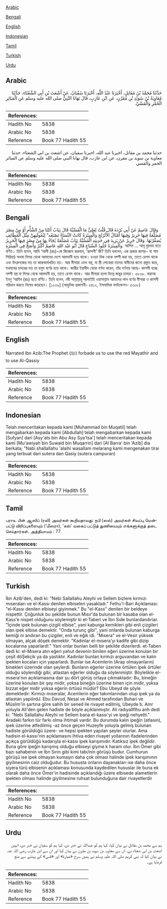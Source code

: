 [Arabic](#arabic)

[Bengali](#bengali)

[English](#english)

[Indonesian](#indonesian)

[Tamil](#tamil)

[Turkish](#turkish)

[Urdu](#urdu)

## Arabic


<div dir="rtl" lang="ar" style={{fontSize:'larger',backgroundColor:'#f8f9fa',padding:20}}>
حَدَّثَنَا مُحَمَّدُ بْنُ مُقَاتِلٍ، أَخْبَرَنَا عَبْدُ اللَّهِ، أَخْبَرَنَا سُفْيَانُ، عَنْ أَشْعَثَ بْنِ أَبِي الشَّعْثَاءِ، حَدَّثَنَا مُعَاوِيَةُ بْنُ سُوَيْدِ بْنِ مُقَرِّنٍ، عَنِ ابْنِ عَازِبٍ، قَالَ نَهَانَا النَّبِيُّ صلى الله عليه وسلم عَنِ الْمَيَاثِرِ الْحُمْرِ وَالْقَسِّيِّ‏.‏
</div>
<div style={{backgroundColor:'#f8f9fa',padding:20, marginBottom: 10}}><table> <thead> <tr> <th>References:</th> <th></th> </tr> </thead> <tbody><tr><td>Hadith No</td><td>5838</td></tr><tr><td>Arabic No</td><td>5838</td></tr><tr><td>Reference</td><td>Book 77 Hadith 55</td></tr></tbody></table></div>


<div dir="rtl" lang="ar" style={{fontSize:'larger',backgroundColor:'#f8f9fa',padding:20}}>
حدثنا محمد بن مقاتل، اخبرنا عبد الله، اخبرنا سفيان، عن اشعث بن ابي الشعثاء، حدثنا معاوية بن سويد بن مقرن، عن ابن عازب، قال نهانا النبي صلى الله عليه وسلم عن المياثر الحمر والقسي
</div>
<div style={{backgroundColor:'#f8f9fa',padding:20, marginBottom: 10}}><table> <thead> <tr> <th>References:</th> <th></th> </tr> </thead> <tbody><tr><td>Hadith No</td><td>5838</td></tr><tr><td>Arabic No</td><td>5838</td></tr><tr><td>Reference</td><td>Book 77 Hadith 55</td></tr></tbody></table></div>

## Bengali


<div dir="ltr" lang="bn" style={{fontSize:'larger',backgroundColor:'#f8f9fa',padding:20}}>
وَقَالَ عَاصِمٌ عَنْ أَبِي بُرْدَةَ قَالَ قُلْتُ لِعَلِيٍّ مَا الْقَسِّيَّةُ قَالَ ثِيَابٌ أَتَتْنَا مِنْ الشَّأْمِ أَوْ مِنْ مِصْرَ مُضَلَّعَةٌ فِيهَا حَرِيرٌ وَفِيهَا أَمْثَالُ الأُتْرُنْجِ وَالْمِيثَرَةُ كَانَتْ النِّسَاءُ تَصْنَعُه“ لِبُعُولَتِهِنَّ مِثْلَ الْقَطَائِفِ يُصَفِّرْنَهَا. وَقَالَ جَرِيرٌ عَنْ يَزِيدَ فِي حَدِيثِهِ الْقَسِّيَّةُ ثِيَابٌ مُضَلَّعَةٌ يُجَاءُ بِهَا مِنْ مِصْرَ فِيهَا الْحَرِيرُ وَالْمِيثَرَةُ جُلُودُ السِّبَاعِ قَالَ أَبُو عَبْد اللهِ عَاصِمٌ أَكْثَرُ وَأَصَحُّ فِي الْمِيثَرَةِ. আসিম ... আবূ বুরদাহ হতে বর্ণিত। তিনি বলেন, আমি ‘আলী (রাঃ)-কে জিজ্ঞেস করলাম, ‘কাসসী’ কী? তিনি বললেন, এক প্রকার কাপড়- যা শাম সিরিয়া) অথবা মিসর থেকে আমাদের দেশে আমদানী হয়ে থাকে। চওড়া দিক থেকে নক্শী করা হয়, তাতে রেশম থাকে এবং উৎরুনজের মত তা কারুকার্যখচিত হয়। আর মীসারা এমন বস্ত্র, যা স্ত্রী লোকেরা তাদের স্বামীদের জন্যে প্রস্তুত করে, মখমলের চাদরের মত তা হলুদ বর্ণের হয়ে থাকে। জারীর ইয়াযীদ থেকে বর্ণনা করেন, তাঁর বর্ণনায় আছে- কাসসী হচ্ছে নক্শী বস্ত্র যা মিসর থেকে আমদানী হয়, তাতে রেশম থাকে। আর মীসারা হলো হিংস্র জন্তুর চামড়া। ৫৮৩৮. বারাআ ইবনু ‘আযিব (রাঃ) হতে বর্ণিত। তিনি বলেন, নবী সাল্লাল্লাহু আলাইহি ওয়াসাল্লাম আমাদের লাল বর্ণের মীসারা ও কাসসী পরিধান করতে নিষেধ করেছেন। [১২৩৯] (আধুনিক প্রকাশনী- ৫৪১২, ইসলামিক ফাউন্ডেশন- ৫৩০৮)
</div>
<div style={{backgroundColor:'#f8f9fa',padding:20, marginBottom: 10}}><table> <thead> <tr> <th>References:</th> <th></th> </tr> </thead> <tbody><tr><td>Hadith No</td><td>5838</td></tr><tr><td>Arabic No</td><td>5838</td></tr><tr><td>Reference</td><td>Book 77 Hadith 55</td></tr></tbody></table></div>

## English


<div dir="ltr" lang="en" style={{fontSize:'larger',backgroundColor:'#f8f9fa',padding:20}}>
Narrated Ibn Azib:The Prophet (ﷺ) forbade us to use the red Mayathir and to use Al-Qassiy
</div>
<div style={{backgroundColor:'#f8f9fa',padding:20, marginBottom: 10}}><table> <thead> <tr> <th>References:</th> <th></th> </tr> </thead> <tbody><tr><td>Hadith No</td><td>5838</td></tr><tr><td>Arabic No</td><td>5838</td></tr><tr><td>Reference</td><td>Book 77 Hadith 55</td></tr></tbody></table></div>

## Indonesian


<div dir="ltr" lang="id" style={{fontSize:'larger',backgroundColor:'#f8f9fa',padding:20}}>
Telah menceritakan kepada kami [Muhammad bin Muqatil] telah mengabarkan kepada kami [Abdullah] telah mengabarkan kepada kami [Sufyan] dari [Asy'ats bin Abu Asy Sya'tsa'] telah menceritakan kepada kami [Mu'awiyah bin Suwaid bin Muqarrin] dari [Al Barra' bin 'Azib] dia berkata; "Nabi shallallahu 'alaihi wasallam melarang kami mengenakan tirai yang terbuat dari sutera dan Qasiy (sutera campuran)
</div>
<div style={{backgroundColor:'#f8f9fa',padding:20, marginBottom: 10}}><table> <thead> <tr> <th>References:</th> <th></th> </tr> </thead> <tbody><tr><td>Hadith No</td><td>5838</td></tr><tr><td>Arabic No</td><td>5838</td></tr><tr><td>Reference</td><td>Book 77 Hadith 55</td></tr></tbody></table></div>

## Tamil


<div dir="ltr" lang="ta" style={{fontSize:'larger',backgroundColor:'#f8f9fa',padding:20}}>
பராஉ பின் ஆஸிப் (ரலி) அவர்கள் கூறியதாவது: நபி (ஸல்) அவர்கள் சிவப்பு மென்பட்டு விரிப்புகளையும் (‘மீஸரா), ‘கஸ்’ வகைப் பட்டுத் துணியையும் எங்களுக்குத் தடை செய்தார்கள். அத்தியாயம் : 77
</div>
<div style={{backgroundColor:'#f8f9fa',padding:20, marginBottom: 10}}><table> <thead> <tr> <th>References:</th> <th></th> </tr> </thead> <tbody><tr><td>Hadith No</td><td>5838</td></tr><tr><td>Arabic No</td><td>5838</td></tr><tr><td>Reference</td><td>Book 77 Hadith 55</td></tr></tbody></table></div>

## Turkish


<div dir="ltr" lang="tr" style={{fontSize:'larger',backgroundColor:'#f8f9fa',padding:20}}>
İbn Azib'den, dedi ki: "Nebi Sallallahu Aleyhi ve Sellem bizlere kırmızı mıseraları ve el-Kassı denilen elbiseleri yasakladı." Fethu'l-Bari Açıklaması: "el-Kassı denilen elbiseyi giyinmek." Bu "el-Kass" denilen bir beldeye nispettir. Çoğunluk bu şekilde bunun Mısır'da bulunan bir kasaba olan el-Kass'e nispet olduğunu söylemiştir ki et-Taberi ve İbn Sıde bunlardandıriar. "İçinde ipek bulunan çizgili elbise", yani kaburga kemikleri gibi enli çizgileri olan ipek elbise demektir. "Onda turunç gibi", yani onlarda bulunan kaburga kemiği ni andıran bu çizgiler, enli ve eğik idi. "Mısera" ve el-Vesır yüksek olmayan, alçak döşek demektir. "Kadınlar el-mısera'yı kadife gibi dizip kocalarına yaparlard!." Yani onlar bunları belli bir şekilde dizerlerdi. et-Taberı dedi ki: el-Mısera atın eğeri yahut devenin binilen eğeri üzerine konulan bir çeşit döŞekçik ya da yastıktır. Kadınlar bunları kırmızı arguvandan ve kalın ipekten kocaları için yaparlardı. Bunlar ise Acemlerin (Arap olmayanların) binekleri üzerinde olan şeylerdi. Bunların eğerler üzerine örtülen ipek örtüler olduğu söylendiği gibi, atlastan eğerler olduğu da söylenmiştir. Böylelikle el-mısera'nın açıklamasına dair şu dört görüş ortaya çıkmaktadır: Bu, bineğin üzerine konulan bir şey midir, yoksa bineğin üzerine binen için midir, yoksa bizzat eğer midir yoksa eğerin örtüsü müdür? Ebu Ubeyd de şöyle demektedir: Kırmızı mıseralar, Acemlerin eğer takımlarından olup ipek ya da atlastan yapılırdJ. Ebu Davud, Nesai ve Ahmed tarafından Buhari ve Müslim'in şartına göre sahih bir sened ile rivayet edilmiş, Ubeyde b. Amr yoluyla Ali'den gelen hadiste de böyle açıklanmıştır. Ali radıyallflhu anh dedi ki: "Nebi Sallallahu Aleyhi ve Sellem bana el-kassı'yi ve ipeği nehyetti." Aradaki farkın tür farkı olma ihtimali vardır. Bu durumda kalın ipeğin (atlasın), ipek üzerine atfedilmiş -az önce geçen Huzeyfe yoluyla gelmiş bulunan hadiste görüldüğü üzere- ve hepsi ipekten yapılan şeyler olurlar. Ama hadisin el-kassı'nin açıklamasını ihtiva eden rivayet yollarının ifadelerinden açıkça görüldüğü kadarıyla el-kassı ipek karışımıdır. Katıksız ipek değildir. Buna göre ipeğin karışmış olduğu elbiseyi giyme k haram olur. İbn Ömer gibi bazı sahabenin ve İbn Sırın gibi kimi tabi/nin görüşü budur. Cumhurun görüşü ise ipek olmayan kumaşın daha çok olması halinde ipek karışımının giyilmesinin caiz olduğudur. Bu hususta onların dayanakları ise daha önce siyera türü elbisenin açıklaması konusunda kaydedilen hususlar ile buna ek olarak daha önce Ömer'in hadisinde açıklandığı üzere elbisede alametlerin ipekten olması halinde giyilmesine ruhsat bulunduğuna dair rivayetlerdir
</div>
<div style={{backgroundColor:'#f8f9fa',padding:20, marginBottom: 10}}><table> <thead> <tr> <th>References:</th> <th></th> </tr> </thead> <tbody><tr><td>Hadith No</td><td>5838</td></tr><tr><td>Arabic No</td><td>5838</td></tr><tr><td>Reference</td><td>Book 77 Hadith 55</td></tr></tbody></table></div>

## Urdu


<div dir="rtl" lang="ur" style={{fontSize:'larger',backgroundColor:'#f8f9fa',padding:20}}>
ہم سے محمد بن مقاتل نے بیان کیا، کہا ہم کو عبداللہ نے خبر دی، کہا ہم کو سفیان نے خبر دی، انہیں اشعث بن ابی شعثاء نے، ان سے معاویہ بن سوید بن مقرن نے بیان کیا اور ان سے ابن عازب رضی اللہ عنہ نے بیان کیا کہ نبی کریم صلی اللہ علیہ وسلم نے ہمیں سرخ «ميثرة» اور «قسي» کے پہننے سے منع فرمایا ہے۔
</div>
<div style={{backgroundColor:'#f8f9fa',padding:20, marginBottom: 10}}><table> <thead> <tr> <th>References:</th> <th></th> </tr> </thead> <tbody><tr><td>Hadith No</td><td>5838</td></tr><tr><td>Arabic No</td><td>5838</td></tr><tr><td>Reference</td><td>Book 77 Hadith 55</td></tr></tbody></table></div>